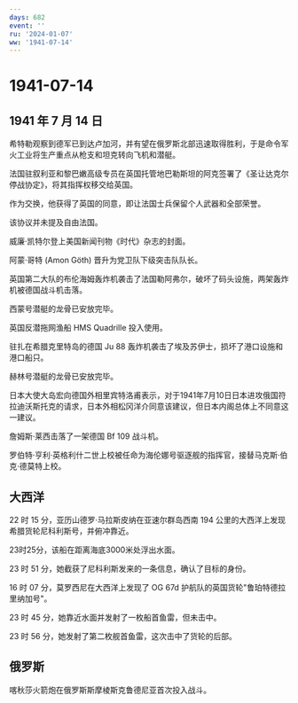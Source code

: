 ```yaml
---
days: 682
event: ''
ru: '2024-01-07'
ww: '1941-07-14'
---
```


# 1941-07-14

## 1941 年 7 月 14 日

希特勒观察到德军已到达卢加河，并有望在俄罗斯北部迅速取得胜利，于是命令军火工业将生产重点从枪支和坦克转向飞机和潜艇。

法国驻叙利亚和黎巴嫩高级专员在英国托管地巴勒斯坦的阿克签署了《圣让达克尔停战协定》，将其指挥权移交给英国。

作为交换，他获得了英国的同意，即让法国士兵保留个人武器和全部荣誉。

该协议并未提及自由法国。

威廉·凯特尔登上美国新闻刊物《时代》杂志的封面。

阿蒙·哥特 (Amon Göth) 晋升为党卫队下级突击队队长。

英国第二大队的布伦海姆轰炸机袭击了法国勒阿弗尔，破坏了码头设施，两架轰炸机被德国战斗机击落。

西蒙号潜艇的龙骨已安放完毕。

英国反潜拖网渔船 HMS Quadrille 投入使用。

驻扎在希腊克里特岛的德国 Ju 88
轰炸机袭击了埃及苏伊士，损坏了港口设施和港口船只。

赫林号潜艇的龙骨已安放完毕。

日本大使大岛宏向德国外相里宾特洛甫表示，对于1941年7月10日日本进攻俄国符拉迪沃斯托克的请求，日本外相松冈洋介同意该建议，但日本内阁总体上不同意这一建议。

詹姆斯·莱西击落了一架德国 Bf 109 战斗机。

罗伯特·亨利·英格利什二世上校被任命为海伦娜号驱逐舰的指挥官，接替马克斯·伯克·德莫特上校。

## 大西洋

22 时 15 分，亚历山德罗·马拉斯皮纳在亚速尔群岛西南 194
公里的大西洋上发现希腊货轮尼科利斯号，并俯冲靠近。

23时25分，该船在距离海底3000米处浮出水面。

23 时 51 分，她截获了尼科利斯发来的一条信息，确认了目标的身份。

16 时 07 分，莫罗西尼在大西洋上发现了 OG 67d
护航队的英国货轮"鲁珀特德拉里纳加号"。

23 时 45 分，她靠近水面并发射了一枚船首鱼雷，但未击中。

23 时 56 分，她发射了第二枚舰首鱼雷，这次击中了货轮的后部。

## 俄罗斯

喀秋莎火箭炮在俄罗斯斯摩棱斯克鲁德尼亚首次投入战斗。